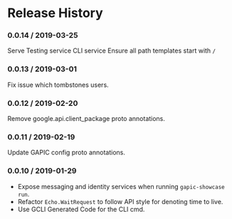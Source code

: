 # Release History

### 0.0.14 / 2019-03-25
Serve Testing service CLI service
Ensure all path templates start with `/`

### 0.0.13 / 2019-03-01
Fix issue which tombstones users.

### 0.0.12 / 2019-02-20
Remove google.api.client_package proto annotations.

### 0.0.11 / 2019-02-19
Update GAPIC config proto annotations.

### 0.0.10 / 2019-01-29
- Expose messaging and identity services when running `gapic-showcase run`.
- Refactor `Echo.WaitRequest` to follow API style for denoting time to live.
- Use GCLI Generated Code for the CLI cmd.